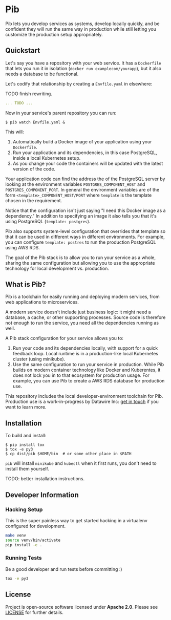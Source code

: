 # Pib

Pib lets you develop services as systems, develop locally quickly, and be confident they will run the same way in production while still letting you customize the production setup appropriately.

## Quickstart

Let's say you have a repository with your web service.
It has a `Dockerfile` that lets you run it in isolation (`docker run examplecom/yourapp`), but it also needs a database to be functional.

Let's codify that relationship by creating a `Envfile.yaml` in elsewhere:

TODO finish rewriting.

```yaml
... TODO ...
```

Now in your service's parent repository you can run:

```console
$ pib watch Envfile.yaml &
```

This will:

1. Automatically build a Docker image of your application using your `Dockerfile`.
2. Run your application and its dependencies, in this case PostgreSQL, inside a local Kubernetes setup.
3. As you change your code the containers will be updated with the latest version of the code.

Your application code can find the address the of the PostgreSQL server by looking at the environment variables `POSTGRES_COMPONENT_HOST` and `POSTGRES_COMPONENT_PORT`.
In general the environment variables are of the form `<template>_COMPONENT_HOST/PORT` where `template` is the template chosen in the requirement.

Notice that the configuration isn't just saying "I need this Docker image as a dependency."
In addition to specifying an image it also tells you that it's using PostgreSQL (`template: postgres`).

Pib also supports system-level configuration that overrides that template so that it can be used in different ways in different environments.
For example, you can configure `template: postres` to run the production PostgreSQL using AWS RDS.

The goal of the Pib stack is to allow you to run your service as a whole, sharing the same configuration but allowing you to use the appropriate technology for local development vs. production.

## What is Pib?

Pib is a toolchain for easily running and deploying modern services, from web applications to microservices.

A modern service doesn't include just business logic: it might need a database, a cache, or other supporting processes.
Source code is therefore not enough to run the service, you need all the dependencies running as well.

A Pib stack configuration for your service allows you to:

1. Run your code and its dependencies locally, with support for a quick feedback loop.
   Local runtime is in a production-like local Kubernetes cluster (using minikube).
2. Use the same configuration to run your service in production.
   While Pib builds on modern container technology like Docker and Kuberentes, it does not lock you in to that ecosystem for production usage.
   For example, you can use Pib to create a AWS RDS database for production use.

This repository includes the local developer-environment toolchain for Pib.
Production use is a work-in-progress by Datawire Inc: [get in touch](https://www.datawire.io/contact/) if you want to learn more.

## Installation

To build and install:

```console
$ pip install tox
$ tox -e py3
$ cp dist/pib $HOME/bin  # or some other place in $PATH
```

`pib` will install `minikube` and `kubectl` when it first runs, you don't need to install them yourself.

TODO: better installation instructions.

## Developer Information

### Hacking Setup

This is the super painless way to get started hacking in a virtualenv configured for development.

```bash
make venv
source venv/bin/activate
pip install -e .
```

### Running Tests

Be a good developer and run tests before committing :)

```bash
tox -e py3
```

## License

Project is open-source software licensed under **Apache 2.0**. Please see [LICENSE](LICENSE) for further details.
